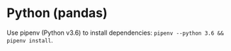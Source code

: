# Python (pandas)

Use pipenv (Python v3.6) to install dependencies: `pipenv --python 3.6 && pipenv install`.

